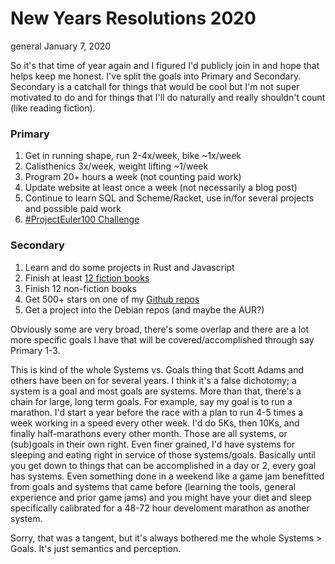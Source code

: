 New Years Resolutions 2020
==========================
general
January 7, 2020

So it's that time of year again and I figured I'd publicly join in and hope that helps
keep me honest.  I've split the goals into Primary and Secondary.  Secondary is a catchall for
things that would be cool but I'm not super motivated to do and for things that I'll do
naturally and really shouldn't count (like reading fiction).

### Primary
1. Get in running shape, run 2-4x/week, bike ~1x/week
2. Calisthenics 3x/week, weight lifting ~1/week
3. Program 20+ hours a week (not counting paid work)
4. Update website at least once a week (not necessarily a blog post)
5. Continue to learn SQL and Scheme/Racket, use in/for several projects and possible paid work
6. [#ProjectEuler100 Challenge](https://www.freecodecamp.org/news/projecteuler100-coding-challenge-competitive-programming/)

### Secondary
1. Learn and do some projects in Rust and Javascript
2. Finish at least [12 fiction books](https://www.goodreads.com/user_challenges/20584334)
3. Finish 12 non-fiction books
4. Get 500+ stars on one of my [Github repos](https://github.com/rswinkle)
5. Get a project into the Debian repos (and maybe the AUR?)

Obviously some are very broad, there's some overlap and there are a lot more specific goals I have
that will be covered/accomplished through say Primary 1-3.

This is kind of the whole Systems vs. Goals thing that Scott Adams and others have been on
for several years.  I think it's a false dichotomy; a system is a goal and most goals are systems.
More than that, there's a chain for large, long term goals.  For example, say my goal is to run a
marathon.  I'd start a year before the race with a plan to run 4-5 times a week working
in a speed every other week.  I'd do 5Ks, then 10Ks, and finally half-marathons every other month.
Those are all systems, or (sub)goals in their own right.  Even finer grained, I'd have systems for
sleeping and eating right in service of those systems/goals.  Basically until you get down to things
that can be accomplished in a day or 2, every goal has systems.  Even something done in a weekend like
a game jam benefitted from goals and systems that came before (learning the tools, general experience
and prior game jams) and you might have  your diet and sleep specifically calibrated for a 48-72 hour
develoment marathon as another system.

Sorry, that was a tangent, but it's always bothered me the whole Systems > Goals.  It's just semantics
and perception.






